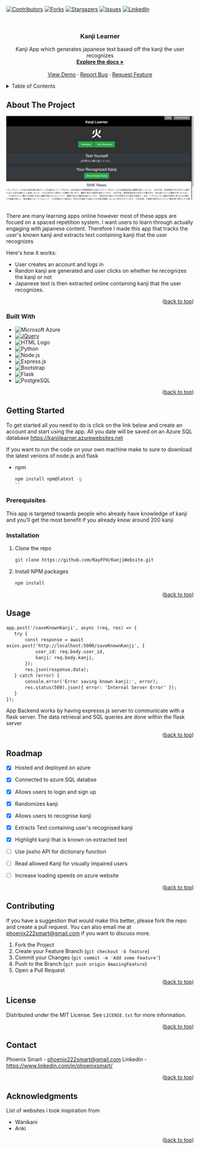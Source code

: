 <!-- Improved compatibility of back to top link: See: https://github.com/othneildrew/Best-README-Template/pull/73 -->
<a name="readme-top"></a>
<!--
*** Thanks for checking out the Best-README-Template. If you have a suggestion
*** that would make this better, please fork the repo and create a pull request
*** or simply open an issue with the tag "enhancement".
*** Don't forget to give the project a star!
*** Thanks again! Now go create something AMAZING! :D
-->



<!-- PROJECT SHIELDS -->
<!--
*** I'm using markdown "reference style" links for readability.
*** Reference links are enclosed in brackets [ ] instead of parentheses ( ).
*** See the bottom of this document for the declaration of the reference variables
*** for contributors-url, forks-url, etc. This is an optional, concise syntax you may use.
*** https://www.markdownguide.org/basic-syntax/#reference-style-links
-->
[![Contributors][contributors-shield]][contributors-url]
[![Forks][forks-shield]][forks-url]
[![Stargazers][stars-shield]][stars-url]
[![Issues][issues-shield]][issues-url]
[![LinkedIn][linkedin-shield]][linkedin-url]


<!-- PROJECT LOGO -->
<br />
<div align="center">

<h3 align="center">Kanji Learner</h3>

  <p align="center">
    Kanji App which generates japanese text based off the kanji the user recognizes
    <br />
    <a href="https://github.com/RayFFH/KanjiWebsite/blob/main/readme.md"><strong>Explore the docs »</strong></a>
    <br />
    <br />
    <a href="https://kanjilearner.azurewebsites.net">View Demo</a>
    ·
    <a href="https://github.com/RayFFH/KanjiWebsite/issues">Report Bug</a>
    ·
    <a href="https://github.com/RayFFH/KanjiWebsite/issues">Request Feature</a>
  </p>
</div>



<!-- TABLE OF CONTENTS -->
<details>
  <summary>Table of Contents</summary>
  <ol>
    <li>
      <a href="#about-the-project">About The Project</a>
      <ul>
        <li><a href="#built-with">Built With</a></li>
      </ul>
    </li>
    <li>
      <a href="#getting-started">Getting Started</a>
      <ul>
        <li><a href="#prerequisites">Prerequisites</a></li>
        <li><a href="#installation">Installation</a></li>
      </ul>
    </li>
    <li><a href="#usage">Usage</a></li>
    <li><a href="#roadmap">Roadmap</a></li>
    <li><a href="#contributing">Contributing</a></li>
    <li><a href="#license">License</a></li>
    <li><a href="#contact">Contact</a></li>
    <li><a href="#acknowledgments">Acknowledgments</a></li>
  </ol>
</details>



<!-- ABOUT THE PROJECT -->
## About The Project

<img src="webimage.png" alt="drawing" width="800"/>
<br></br>

There are many learning apps online however most of these apps are focued on a spaced repetition system. I want users to learn through actually engaging with japanese content.
Therefore I made this app that tracks the user's known kanji and extracts text containing 
kanji that the user recognizes

Here's how it works:
* User creates an account and logs in
* Randon kanji are generated and user clicks on whether he recognizes the kanji or not
* Japanese text is then extracted online containing kanji that the user recognizes.


<p align="right">(<a href="#readme-top">back to top</a>)</p>



### Built With

* ![Microsoft Azure](https://img.shields.io/badge/Microsoft_Azure-0089D6?style=for-the-badge&logo=microsoft-azure&logoColor=white)
* [![JQuery][JQuery.com]][JQuery-url]
* ![HTML Logo](https://img.shields.io/badge/HTML-239120?style=for-the-badge&logo=html5&logoColor=white)
* ![Python](https://img.shields.io/badge/python-3670A0?style=for-the-badge&logo=python&logoColor=ffdd54)
* ![Node.js](https://img.shields.io/badge/Node.js-43853D?style=for-the-badge&logo=node.js&logoColor=white)
* ![Express.js](https://img.shields.io/badge/Express.js-404D59?style=for-the-badge&logo=express&logoColor=white)
* ![Bootstrap](https://img.shields.io/badge/Bootstrap-563D7C?style=for-the-badge&logo=bootstrap&logoColor=white)
* ![Flask](https://img.shields.io/badge/Flask-000000?style=for-the-badge&logo=flask&logoColor=white)
* ![PostgreSQL](https://img.shields.io/badge/PostgreSQL-316192?style=for-the-badge&logo=postgresql&logoColor=white)


<p align="right">(<a href="#readme-top">back to top</a>)</p>



<!-- GETTING STARTED -->
## Getting Started

To get started all you need to do is click on the link below and create an account and start using the app.
All you date will be saved on an Azure SQL database
https://kanjilearner.azurewebsites.net

If you want to run the code on your own machine make to sure to download the latest verions of node.js and flask
* npm
  ```sh
  npm install npm@latest -g
  ``

### Prerequisites
This app is targeted towards people who already have knowledge of kanji and you'll get the most benefit 
if you already know around 200 kanji

### Installation

1. Clone the repo
   ```sh
   git clone https://github.com/RayFFH/KanjiWebsite.git
   ```
2. Install NPM packages
   ```sh
   npm install
   ```


<p align="right">(<a href="#readme-top">back to top</a>)</p>



<!-- USAGE EXAMPLES -->
## Usage
 ```
app.post('/saveKnownKanji', async (req, res) => {
    try {
        const response = await axios.post('http://localhost:5000/saveKnownKanji', {
            user_id: req.body.user_id,
            kanji: req.body.kanji,
        });
        res.json(response.data);
    } catch (error) {
        console.error('Error saving known kanji:', error);
        res.status(500).json({ error: 'Internal Server Error' });
    }
});
 ```
App Backend works by having expresss.js server to communicate with a flask server.
The data retrieval and SQL queries are done within the flask server

<p align="right">(<a href="#readme-top">back to top</a>)</p>



<!-- ROADMAP -->
## Roadmap

- [x] Hosted and deployed on azure
- [x] Connected to azure SQL databse
- [x] Allows users to login and sign up
- [x] Randomizes kanji
- [x] Allows users to recognise kanji
- [x] Extracts Text containing user's recognised kanji
- [x] Highlight kanji that is known on extracted text
- [ ] Use jissho API for dictionary function
- [ ] Read allowed Kanji for visually impaired users
- [ ] Increase loading speeds on azure website


<p align="right">(<a href="#readme-top">back to top</a>)</p>



<!-- CONTRIBUTING -->
## Contributing

If you have a suggestion that would make this better, please fork the repo and create a pull request. You can also email me at phoenix222smart@gmail.com if you want to discuss more.

1. Fork the Project
2. Create your Feature Branch (`git checkout -b feature`)
3. Commit your Changes (`git commit -m 'Add some Feature'`)
4. Push to the Branch (`git push origin AmazingFeature`)
5. Open a Pull Request

<p align="right">(<a href="#readme-top">back to top</a>)</p>



<!-- LICENSE -->
## License

Distributed under the MIT License. See `LICENSE.txt` for more information.

<p align="right">(<a href="#readme-top">back to top</a>)</p>



<!-- CONTACT -->
## Contact

Phoenix Smart - phoenix222smart@gmail.com
Linkedin - https://www.linkedin.com/in/phoenixsmart/


<p align="right">(<a href="#readme-top">back to top</a>)</p>



<!-- ACKNOWLEDGMENTS -->
## Acknowledgments
List of websites i took inspiration from
* Wanikani
* Anki


<p align="right">(<a href="#readme-top">back to top</a>)</p>



<!-- MARKDOWN LINKS & IMAGES -->
<!-- https://www.markdownguide.org/basic-syntax/#reference-style-links -->
[contributors-shield]: https://img.shields.io/github/contributors/RayFFH/KanjiWebsite?style=for-the-badge
[contributors-url]: https://github.com/RayFFH/KanjiWebsite/graphs/contributors/
[forks-shield]: https://img.shields.io/github/forks/RayFFH/KanjiWebsite?style=for-the-badge
[forks-url]: https://github.com/RayFFH/KanjiWebsite/network/members
[stars-shield]: https://img.shields.io/github/stars/RayFFH/KanjiWebsite?style=for-the-badge
[stars-url]: https://github.com/RayFFH/KanjiWebsite/stargazers
[issues-shield]: https://img.shields.io/github/issues/RayFFH/KanjiWebsite.svg?style=for-the-badge
[issues-url]: https://github.com/RayFFH/KanjiWebsite/issues

[linkedin-shield]: https://img.shields.io/badge/-LinkedIn-black.svg?style=for-the-badge&logo=linkedin&colorB=555
[linkedin-url]: https://www.linkedin.com/in/phoenixsmart/
[product-screenshot]: images/screenshot.png
[Next.js]: https://img.shields.io/badge/next.js-000000?style=for-the-badge&logo=nextdotjs&logoColor=white
[Next-url]: https://nextjs.org/
[React.js]: https://img.shields.io/badge/React-20232A?style=for-the-badge&logo=react&logoColor=61DAFB
[React-url]: https://reactjs.org/
[Vue.js]: https://img.shields.io/badge/Vue.js-35495E?style=for-the-badge&logo=vuedotjs&logoColor=4FC08D
[Vue-url]: https://vuejs.org/
[Angular.io]: https://img.shields.io/badge/Angular-DD0031?style=for-the-badge&logo=angular&logoColor=white
[Angular-url]: https://angular.io/
[Svelte.dev]: https://img.shields.io/badge/Svelte-4A4A55?style=for-the-badge&logo=svelte&logoColor=FF3E00
[Svelte-url]: https://svelte.dev/
[Laravel.com]: https://img.shields.io/badge/Laravel-FF2D20?style=for-the-badge&logo=laravel&logoColor=white
[Laravel-url]: https://laravel.com
[Bootstrap.com]: https://img.shields.io/badge/Bootstrap-563D7C?style=for-the-badge&logo=bootstrap&logoColor=white
[Bootstrap-url]: https://getbootstrap.com
[JQuery.com]: https://img.shields.io/badge/jQuery-0769AD?style=for-the-badge&logo=jquery&logoColor=white
[JQuery-url]: https://jquery.com 

 



 





